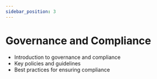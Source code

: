 ```yaml
---
sidebar_position: 3
---
```


# Governance and Compliance

- Introduction to governance and compliance
- Key policies and guidelines
- Best practices for ensuring compliance
